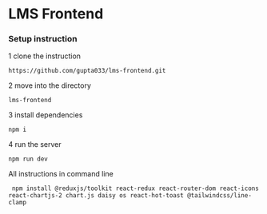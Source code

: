 # LMS Frontend

### Setup instruction

1 clone the instruction
```
https://github.com/gupta033/lms-frontend.git
```
2 move into the directory
```
lms-frontend

```
3 install dependencies
```
npm i
```
4 run the server
```
npm run dev
```

All instructions in command line

```
 npm install @reduxjs/toolkit react-redux react-router-dom react-icons react-chartjs-2 chart.js daisy os react-hot-toast @tailwindcss/line-clamp
 ```
